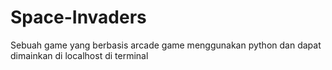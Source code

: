 # Space-Invaders
Sebuah game yang berbasis arcade game menggunakan python dan dapat dimainkan di localhost di terminal
